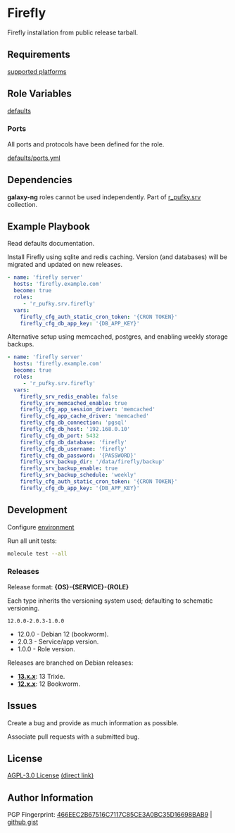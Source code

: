# Firefly
Firefly installation from public release tarball.

## Requirements
[supported platforms](https://github.com/r-pufky/ansible_firefly/blob/main/meta/main.yml)

## Role Variables
[defaults](https://github.com/r-pufky/ansible_firefly/tree/main/defaults/main)

### Ports
All ports and protocols have been defined for the role.

[defaults/ports.yml](https://github.com/r-pufky/ansible_firefly/blob/main/defaults/main/ports.yml)

## Dependencies
**galaxy-ng** roles cannot be used independently. Part of
[r_pufky.srv](https://github.com/r-pufky/ansible_collection_srv) collection.

## Example Playbook
Read defaults documentation.

Install Firefly using sqlite and redis caching. Version (and databases) will be
migrated and updated on new releases.

``` yaml
- name: 'firefly server'
  hosts: 'firefly.example.com'
  become: true
  roles:
     - 'r_pufky.srv.firefly'
  vars:
    firefly_cfg_auth_static_cron_token: '{CRON TOKEN}'
    firefly_cfg_db_app_key: '{DB_APP_KEY}'
```

Alternative setup using memcached, postgres, and enabling weekly storage
backups.

``` yaml
- name: 'firefly server'
  hosts: 'firefly.example.com'
  become: true
  roles:
     - 'r_pufky.srv.firefly'
  vars:
    firefly_srv_redis_enable: false
    firefly_srv_memcached_enable: true
    firefly_cfg_app_session_driver: 'memcached'
    firefly_cfg_app_cache_driver: 'memcached'
    firefly_cfg_db_connection: 'pgsql'
    firefly_cfg_db_host: '192.168.0.10'
    firefly_cfg_db_port: 5432
    firefly_cfg_db_database: 'firefly'
    firefly_cfg_db_username: 'firefly'
    firefly_cfg_db_password: '{PASSWORD}'
    firefly_srv_backup_dir: '/data/firefly/backup'
    firefly_srv_backup_enable: true
    firefly_srv_backup_schedule: 'weekly'
    firefly_cfg_auth_static_cron_token: '{CRON TOKEN}'
    firefly_cfg_db_app_key: '{DB_APP_KEY}'
```

## Development
Configure [environment](https://github.com/r-pufky/ansible_collection_docs/blob/main/ansible/environment.md)

Run all unit tests:
``` bash
molecule test --all
```

### Releases
Release format: **{OS}-{SERVICE}-{ROLE}**

Each type inherits the versioning system used; defaulting to schematic
versioning.

`12.0.0-2.0.3-1.0.0`

* 12.0.0 - Debian 12 (bookworm).
* 2.0.3 - Service/app version.
* 1.0.0 - Role version.

Releases are branched on Debian releases:

* **[13.x.x](https://github.com/r-pufky/ansible_firefly)**: 13 Trixie.
* **[12.x.x](https://github.com/r-pufky/ansible_firefly/tree/12.x)**: 12 Bookworm.

## Issues
Create a bug and provide as much information as possible.

Associate pull requests with a submitted bug.

## License
[AGPL-3.0 License](https://www.tldrlegal.com/license/gnu-affero-general-public-license-v3-agpl-3-0)
 [(direct link)](https://github.com/r-pufky/ansible_firefly/blob/main/LICENSE)

## Author Information
PGP Fingerprint: [466EEC2B67516C7117C85CE3A0BC35D16698BAB9](https://keys.openpgp.org/vks/v1/by-fingerprint/466EEC2B67516C7117C85CE3A0BC35D16698BAB9)
| [github gist](https://gist.github.com/r-pufky/a8df36977c55b5bb20829267c4c49d22)
